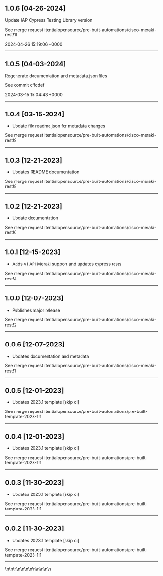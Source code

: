 
## 1.0.6 [04-26-2024]

Update IAP Cypress Testing Library version

See merge request itentialopensource/pre-built-automations/cisco-meraki-rest!11

2024-04-26 15:19:06 +0000

---

## 1.0.5 [04-03-2024]

Regenerate documentation and metadata.json files

See commit cffcdef

2024-03-15 15:04:43 +0000

---

## 1.0.4 [03-15-2024]

* Update file readme.json for metadata changes

See merge request itentialopensource/pre-built-automations/cisco-meraki-rest!9

---

## 1.0.3 [12-21-2023]

* Updates README documentation

See merge request itentialopensource/pre-built-automations/cisco-meraki-rest!8

---

## 1.0.2 [12-21-2023]

* Update documentation

See merge request itentialopensource/pre-built-automations/cisco-meraki-rest!6

---

## 1.0.1 [12-15-2023]

* Adds v1 API Meraki support and updates cypress tests

See merge request itentialopensource/pre-built-automations/cisco-meraki-rest!4

---

## 1.0.0 [12-07-2023]

* Publishes major release

See merge request itentialopensource/pre-built-automations/cisco-meraki-rest!2

---

## 0.0.6 [12-07-2023]

* Updates documentation and metadata

See merge request itentialopensource/pre-built-automations/cisco-meraki-rest!1

---

## 0.0.5 [12-01-2023]

* Updates 2023.1 template [skip ci]

See merge request itentialopensource/pre-built-automations/pre-built-template-2023-1!1

---

## 0.0.4 [12-01-2023]

* Updates 2023.1 template [skip ci]

See merge request itentialopensource/pre-built-automations/pre-built-template-2023-1!1

---

## 0.0.3 [11-30-2023]

* Updates 2023.1 template [skip ci]

See merge request itentialopensource/pre-built-automations/pre-built-template-2023-1!1

---

## 0.0.2 [11-30-2023]

* Updates 2023.1 template [skip ci]

See merge request itentialopensource/pre-built-automations/pre-built-template-2023-1!1

---
\n\n\n\n\n\n\n\n\n\n\n\n
